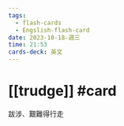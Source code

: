 ```yaml
---
tags:
  - flash-cards
  - Engslish-flash-card
date: 2023-10-18-週三
time: 21:53
cards-deck: 英文
---
```


# [[trudge]] #card 
跋涉、艱難得行走